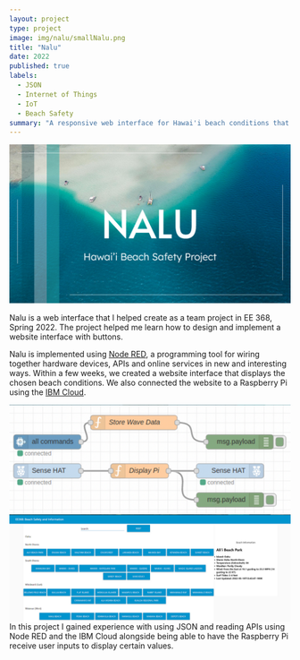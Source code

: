 ```yaml
---
layout: project
type: project
image: img/nalu/smallNalu.png
title: "Nalu"
date: 2022
published: true
labels:
  - JSON
  - Internet of Things
  - IoT
  - Beach Safety
summary: "A responsive web interface for Hawai'i beach conditions that my team developed in EE 368."
---
```


<img class="img-fluid" src="../img/nalu/Nalu.png">

Nalu is a web interface that I helped create as a team project in EE 368, Spring 2022. The project helped me learn how to design and implement a website interface with buttons.

Nalu is implemented using [Node RED](https://nodered.org/), a programming tool for wiring together hardware devices, APIs and online services in new and interesting ways. Within a few weeks, we created a website interface that displays the chosen beach conditions. We also connected the website to a Raspberry Pi using the [IBM Cloud](https://www.ibm.com/cloud).

<img align="left" src="../img/nalu/cloud.png">
<img align="right" src="../img/nalu/website.png">

In this project I gained experience with using JSON and reading APIs using Node RED and the IBM Cloud alongside being able to have the Raspberry Pi receive user inputs to display certain values. 

